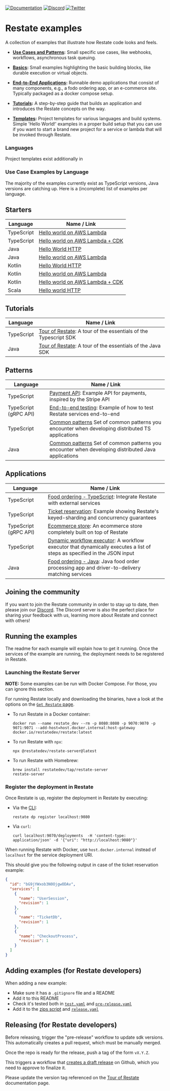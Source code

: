 [![Documentation](https://img.shields.io/badge/doc-reference-blue)](https://docs.restate.dev)
[![Discord](https://img.shields.io/discord/1128210118216007792?logo=discord)](https://discord.gg/skW3AZ6uGd)
[![Twitter](https://img.shields.io/twitter/follow/restatedev.svg?style=social&label=Follow)](https://twitter.com/intent/follow?screen_name=restatedev)

# Restate examples

A collection of examples that illustrate how Restate code looks and feels.

* **[Use Cases and Patterns](patterns-use-cases):** Small specific use cases, like webhooks,
  workflows, asynchronous task queuing.

* **[Basics](basics):** Small examples highlighting the basic building blocks, like
  durable execution or virtual objects.

* **[End-to-End Applications](end-to-end-applications):** Runnable demo applications that consist
  of many components, e.g., a fodo ordering app, or an e-commerce site.
  Typically packaged as a docker compose setup.

* **[Tutorials](tutorials):** A step-by-step guide that builds an application and introduces
  the Restate concepts on the way.

* **[Templates](templates):** Project templates for various languages and build systems.
  Simple 'Hello World!' examples in a proper build setup that you can use if you want to start
  a brand new project for a service or lambda that will be invoked through Restate.

### Languages



Project templates exist additionally in 


### Use Case Examples by Language

The majority of the examples currently exist as TypeScript versions, Java versions are catching up.
Here is a (incomplete) list of examples per language.


## Starters
| Language   | Name / Link                                                          |
|------------|----------------------------------------------------------------------|
| TypeScript | [Hello world on AWS Lambda](typescript/hello-world-lambda)           |
| TypeScript | [Hello world on AWS Lambda + CDK](typescript/hello-world-lambda-cdk) |
| Java       | [Hello World HTTP](java/hello-world-http)                            |
| Java       | [Hello world on AWS Lambda](java/hello-world-lambda)                 |
| Kotlin     | [Hello World HTTP](kotlin/hello-world-http)                          |
| Kotlin     | [Hello world on AWS Lambda](kotlin/hello-world-lambda)               |
| Kotlin     | [Hello world on AWS Lambda + CDK](kotlin/hello-world-lambda-cdk)     |
| Scala      | [Hello world HTTP](scala/hello-world-http)                           |

## Tutorials
| Language    | Name / Link                                                                                   |
|-------------|-----------------------------------------------------------------------------------------------|
| TypeScript  | [Tour of Restate](typescript/tour-of-restate): A tour of the essentials of the Typescript SDK |
| Java     | [Tour of Restate](java/tour-of-restate): A tour of the essentials of the Java SDK |

## Patterns

| Language   | Name / Link                                                                                                             |
|------------|-------------------------------------------------------------------------------------------------------------------------|
| TypeScript | [Payment API](typescript/payment-api): Example API for payments, inspired by the Stripe API                             |
| TypeScript (gRPC API) | [End-to-end testing](typescript/end-to-end-testing): Example of how to test Restate services end-to-end                 |
| TypeScript | [Common patterns](typescript/patterns) Set of common patterns you encounter when developing distributed TS applications |
| Java       | [Common patterns](java/patterns) Set of common patterns you encounter when developing distributed Java applications     |


## Applications

| Language              | Name / Link                                                                                                                                                     |
|-----------------------|-----------------------------------------------------------------------------------------------------------------------------------------------------------------|
| TypeScript            | [Food ordering - TypeScript](typescript/food-ordering): Integrate Restate with external services                                                                |
| TypeScript            | [Ticket reservation](typescript/ticket-reservation): Example showing Restate's keyed-sharding and concurrency guarantees                                        |
| TypeScript (gRPC API) | [Ecommerce store](typescript/ecommerce-store): An ecommerce store completely built on top of Restate                                                 |
| TypeScript            | [Dynamic workflow executor](typescript/dynamic-workflow-executor): A workflow executor that dynamically executes a list of steps as specified in the JSON input |
| Java                  | [Food ordering - Java](java/food-ordering): Java food order processing app and driver-to-delivery matching services                                             |


## Joining the community

If you want to join the Restate community in order to stay up to date, then please join our [Discord](https://discord.gg/skW3AZ6uGd).
The Discord server is also the perfect place for sharing your feedback with us, learning more about Restate and connect with others!

## Running the examples

The readme for each example will explain how to get it running. Once the services of the example are running, the deployment needs to be registered in Restate.

### Launching the Restate Server

**NOTE:** Some examples can be run with Docker Compose. For those, you can ignore this section.

For running Restate locally and downloading the binaries, have a look at the options on the [`Get Restate` page](https://restate.dev/get-restate/).

- To run Restate in a Docker container:
    ```shell
    docker run --name restate_dev --rm -p 8080:8080 -p 9070:9070 -p 9071:9071 --add-host=host.docker.internal:host-gateway docker.io/restatedev/restate:latest
    ```
- To run Restate with `npx`:
    ```shell
    npx @restatedev/restate-server@latest
    ```
- To run Restate with Homebrew:
    ```
    brew install restatedev/tap/restate-server
    restate-server 
    ```

### Register the deployment in Restate

Once Restate is up, register the deployment in Restate by executing:

- Via the [CLI](https://docs.restate.dev/restate/cli):
    ```shell
    restate dp register localhost:9080
    ```
- Via `curl`:
    ```shell
    curl localhost:9070/deployments  -H 'content-type: application/json' -d '{"uri": "http://localhost:9080"}'
    ```
  
When running Restate with Docker, use `host.docker.internal` instead of `localhost` for the service deployment URI.

This should give you the following output in case of the ticket reservation example:
```json
{
  "id": "bG9jYWxob3N0OjgwODAv",
  "services": [
    {
      "name": "UserSession",
      "revision": 1
    },
    {
      "name": "TicketDb",
      "revision": 1
    },
    {
      "name": "CheckoutProcess",
      "revision": 1
    }
  ]
}
```

## Adding examples (for Restate developers)

When adding a new example:

* Make sure it has a `.gitignore` file and a README
* Add it to this README
* Check it's tested both in [`test.yaml`](./.github/workflows/test.yml) and [`pre-release.yaml`](./.github/workflows/pre-release.yml)
* Add it to the [zips script](./scripts/prepare_release_zip.sh) and [`release.yaml`](./.github/workflows/release.yml)

## Releasing (for Restate developers)

Before releasing, trigger the "pre-release" workflow to update sdk versions. This automatically creates a pull request, which must be manually merged.

Once the repo is ready for the release, push a tag of the form `vX.Y.Z`.

This triggers a workflow that [creates a draft release](https://github.com/restatedev/examples/releases) on Github, which you need to approve to finalize it.

Please update the version tag referenced on the [Tour of Restate](https://github.com/restatedev/documentation/blob/main/docs/tour.mdx) documentation page.
